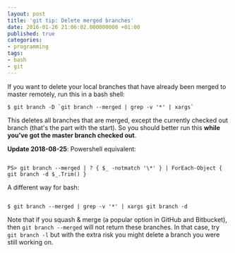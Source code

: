 ```yaml
---
layout: post
title: 'git tip: Delete merged branches'
date: 2016-01-26 21:06:02.000000000 +01:00
published: true
categories:
- programming
tags:
- bash
- git
---
```


If you want to delete your local branches that have already been merged to master remotely, run this in a bash shell:

```
$ git branch -D `git branch --merged | grep -v '*' | xargs`
```

This deletes all branches that are merged, except the currently checked out branch (that's the part with the start). So you should better run this <strong>while you've got the master branch checked out</strong>.

<strong>Update 2018-08-25</strong>: Powershell equivalent:

```

PS> git branch --merged | ? { $_ -notmatch '\*' } | ForEach-Object { git branch -d $_.Trim() }

```

A different way for bash:

```

$ git branch --merged | grep -v '*' | xargs git branch -d

```

Note that if you squash & merge (a popular option in GitHub and Bitbucket), then <code>git branch --merged</code> will not return these branches. In that case, try <code>git branch -l</code> but with the extra risk you might delete a branch you were still working on.
